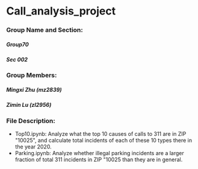 # Call_analysis_project


### Group Name and Section:
##### Group70
##### Sec 002

### Group Members:
##### Mingxi Zhu (mz2839)
##### Zimin Lu (zl2956)

### File Description:
- Top10.ipynb: Analyze what the top 10 causes of calls to 311 are in ZIP "10025", and calculate total incidents of each of these 10 types there in the year 2020. 
- Parking.ipynb: Analyze whether illegal parking incidents are a larger fraction of total 311 incidents in ZIP "10025 than they are in general. 


